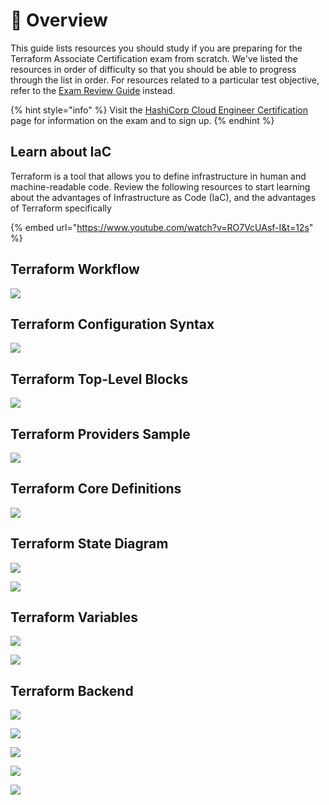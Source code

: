 # 🔎 Overview

This guide lists resources you should study if you are preparing for the Terraform Associate Certification exam from scratch. We've listed the resources in order of difficulty so that you should be able to progress through the list in order. For resources related to a particular test objective, refer to the [Exam Review Guide](https://learn.hashicorp.com/tutorials/terraform/associate-review) instead.

{% hint style="info" %}
Visit the [HashiCorp Cloud Engineer Certification](https://www.hashicorp.com/certification/terraform-associate/) page for information on the exam and to sign up.
{% endhint %}

## Learn about IaC

Terraform is a tool that allows you to define infrastructure in human and machine-readable code. Review the following resources to start learning about the advantages of Infrastructure as Code \(IaC\), and the advantages of Terraform specifically

{% embed url="https://www.youtube.com/watch?v=RO7VcUAsf-I&t=12s" %}

## Terraform Workflow

![](.gitbook/assets/image%20%2839%29.png)

## Terraform Configuration Syntax

![](.gitbook/assets/image%20%2834%29.png)

## Terraform Top-Level Blocks

![](.gitbook/assets/image%20%2835%29.png)

## Terraform Providers Sample

![](.gitbook/assets/image%20%2837%29.png)

## Terraform Core Definitions

![](.gitbook/assets/image%20%2825%29.png)

## Terraform State Diagram

![](.gitbook/assets/image%20%2828%29.png)

![](.gitbook/assets/image%20%2827%29.png)

## Terraform Variables

![](.gitbook/assets/image%20%2826%29.png)

![](.gitbook/assets/image%20%2831%29.png)

## Terraform Backend

![](.gitbook/assets/image%20%2830%29.png)

![](.gitbook/assets/image%20%2824%29.png)

![](.gitbook/assets/image%20%2836%29.png)

![](.gitbook/assets/image%20%2829%29.png)

![](.gitbook/assets/image%20%2832%29.png)

